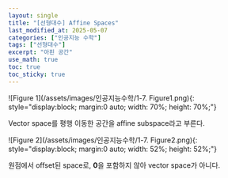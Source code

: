 ```yaml
---
layout: single
title: "[선형대수] Affine Spaces"
last_modified_at: 2025-05-07
categories: ["인공지능 수학"]
tags: ["선형대수"]
excerpt: "아핀 공간"
use_math: true
toc: true
toc_sticky: true
---
```


![Figure 1](/assets/images/인공지능수학/1-7. Figure1.png){: style="display:block; margin:0 auto; width: 70%; height: 70%;"}

Vector space를 평행 이동한 공간을 affine subspace라고 부른다.

![Figure 2](/assets/images/인공지능수학/1-7. Figure2.png){: style="display:block; margin:0 auto; width: 52%; height: 52%;"}

원점에서 offset된 space로, $\mathbf0$을 포함하지 않아 vector space가 아니다.
